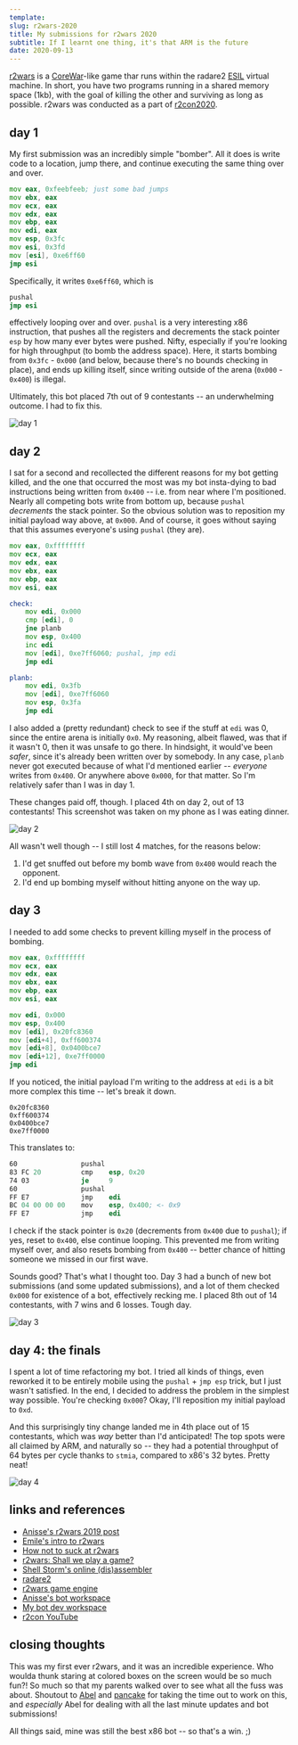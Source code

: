 ```yaml
---
template:
slug: r2wars-2020
title: My submissions for r2wars 2020
subtitle: If I learnt one thing, it's that ARM is the future
date: 2020-09-13
---
```


[r2wars](https://github.com/radareorg/r2wars) is
a [CoreWar](http://corewars.org)-like game thar runs within the radare2
[ESIL](https://radare.gitbooks.io/radare2book/content/disassembling/esil.html)
virtual machine. In short, you have two programs running in a shared
memory space (1kb), with the goal of killing the other and surviving as
long as possible. r2wars was conducted as a part of
[r2con2020](https://rada.re/con/2020).

## day 1

My first submission was an incredibly simple "bomber". All it does is
write code to a location, jump there, and continue executing the same
thing over and over.

```asm
mov eax, 0xfeebfeeb; just some bad jumps
mov ebx, eax
mov ecx, eax
mov edx, eax
mov ebp, eax
mov edi, eax
mov esp, 0x3fc
mov esi, 0x3fd
mov [esi], 0xe6ff60
jmp esi
```

Specifically, it writes `0xe6ff60`, which is
```asm
pushal
jmp esi
```
effectively looping over and over. `pushal` is a very interesting x86
instruction, that pushes all the registers and decrements the stack
pointer `esp` by how many ever bytes were pushed. Nifty, especially if
you're looking for high throughput (to bomb the address space). Here, it
starts bombing from `0x3fc` - `0x000` (and below, because there's no
bounds checking in place), and ends up killing itself, since writing
outside of the arena (`0x000` - `0x400`) is illegal.

Ultimately, this bot placed 7th out of 9 contestants -- an underwhelming
outcome. I had to fix this.

![day 1](https://cdn.icyphox.sh/gk1i0.png)

## day 2

I sat for a second and recollected the different reasons for my bot
getting killed, and the one that occurred the most was my bot
insta-dying to bad instructions being written from `0x400` -- i.e. from
near where I'm positioned. Nearly all competing bots write from bottom
up, because `pushal` _decrements_ the stack pointer. So the obvious
solution was to reposition my initial payload way above, at `0x000`. And
of course, it goes without saying that this assumes everyone's using
`pushal` (they are).

```asm
mov eax, 0xffffffff
mov ecx, eax
mov edx, eax
mov ebx, eax
mov ebp, eax
mov esi, eax

check:
    mov edi, 0x000
    cmp [edi], 0
    jne planb
    mov esp, 0x400
    inc edi
    mov [edi], 0xe7ff6060; pushal, jmp edi
    jmp edi

planb:
    mov edi, 0x3fb
    mov [edi], 0xe7ff6060
    mov esp, 0x3fa
    jmp edi
```

I also added a (pretty redundant) check to see if the stuff at `edi` was
0, since the entire arena is initially `0x0`. My reasoning, albeit
flawed, was that if it wasn't 0, then it was unsafe to go there. In
hindsight, it would've been _safer_, since it's already been written
over by somebody. In any case, `planb` never got executed because of
what I'd mentioned earlier -- *everyone* writes from `0x400`. Or
anywhere above `0x000`, for that matter. So I'm relatively safer than
I was in day 1.

These changes paid off, though. I placed 4th on day 2, out of 13
contestants! This screenshot was taken on my phone as I was eating
dinner.

![day 2](https://cdn.icyphox.sh/5ZJfT.png)

All wasn't well though -- I still lost 4 matches, for the reasons below:

1. I'd get snuffed out before my bomb wave from `0x400` would reach
   the opponent.
2. I'd end up bombing myself without hitting anyone on the way up.

## day 3

I needed to add some checks to prevent killing myself in the process of
bombing.
```asm
mov eax, 0xffffffff
mov ecx, eax
mov edx, eax
mov ebx, eax
mov ebp, eax
mov esi, eax

mov edi, 0x000
mov esp, 0x400
mov [edi], 0x20fc8360
mov [edi+4], 0xff600374
mov [edi+8], 0x0400bce7
mov [edi+12], 0xe7ff0000
jmp edi
```

If you noticed, the initial payload I'm writing to the address at `edi`
is a bit more complex this time -- let's break it down.

```
0x20fc8360
0xff600374
0x0400bce7
0xe7ff0000
```

This translates to:
```asm
60                pushal 
83 FC 20          cmp    esp, 0x20
74 03             je     9
60                pushal 
FF E7             jmp    edi
BC 04 00 00 00    mov    esp, 0x400; <- 0x9
FF E7             jmp    edi
```

I check if the stack pointer is `0x20` (decrements from `0x400` due to
`pushal`); if yes, reset to `0x400`, else continue looping. This
prevented me from writing myself over, and also resets bombing from
`0x400` -- better chance of hitting someone we missed in our first wave.

Sounds good? That's what I thought too. Day 3 had a bunch of new bot
submissions (and some updated submissions), and a lot of them checked
`0x000` for existence of a bot, effectively recking me. I placed 8th out
of 14 contestants, with 7 wins and 6 losses. Tough day.

![day 3](https://cdn.icyphox.sh/IKqxD.png)

## day 4: the finals

I spent a lot of time refactoring my bot. I tried all kinds of things,
even reworked it to be entirely mobile using the `pushal` + `jmp esp`
trick, but I just wasn't satisfied. In the end, I decided to address the
problem in the simplest way possible. You're checking `0x000`? Okay,
I'll reposition my initial payload to `0xd`. 

And this surprisingly tiny change landed me in 4th place out of 15
contestants, which was _way_ better than I'd anticipated! The top spots
were all claimed by ARM, and naturally so -- they had a potential
throughput of 64 bytes per cycle thanks to `stmia`, compared to x86's 32
bytes. Pretty neat!

![day 4](https://cdn.icyphox.sh/DJbEE.png)

## links and references

- [Anisse's r2wars 2019 post](https://anisse.astier.eu/r2wars-2019.html)
- [Emile's intro to r2wars](https://www.tildeho.me/r2wars/)
- [How not to suck at r2wars](https://bananamafia.dev/post/r2wars-2019/)
- [r2wars: Shall we play a game?](https://ackcent.com/r2wars-shall-we-play-a-game/)
- [Shell Storm's online (dis)assembler](http://shell-storm.org/online/Online-Assembler-and-Disassembler)
- [radare2](https://github.com/radareorg/radare2)
- [r2wars game engine](https://github.com/radareorg/r2wars)
- [Anisse's bot workspace](https://github.com/anisse/r2warsbots)
- [My bot dev workspace](https://github.com/icyphox/r2wars-bots)
- [r2con YouTube](https://www.youtube.com/channel/UCZo6gyBPj6Vgg8u2dfIhY4Q)

## closing thoughts

This was my first ever r2wars, and it was an incredible experience. Who
woulda thunk staring at colored boxes on the screen would be so much
fun?! So much so that my parents walked over to see what all the fuss
was about. Shoutout to [Abel](https://twitter.com/sanguinawer)
and [pancake](https://twitter.com/trufae) for taking the time out to
work on this, and _especially_ Abel for dealing with all the last minute
updates and bot submissions!

All things said, mine was still the best x86 bot -- so that's a win. ;)
